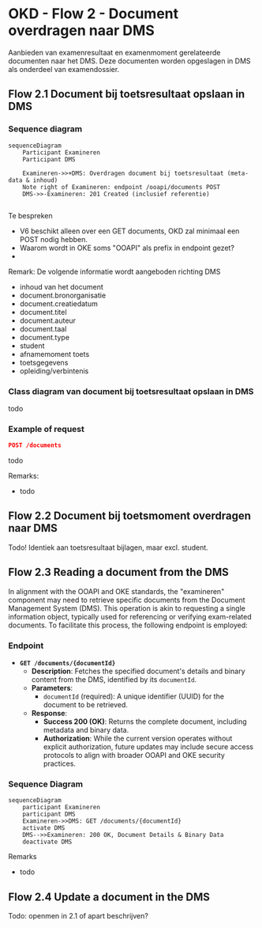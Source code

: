 # OKD - Flow 2 - Document overdragen naar DMS
Aanbieden van examenresultaat en examenmoment gerelateerde documenten naar het DMS. Deze documenten worden opgeslagen in DMS als onderdeel van examendossier. 

## Flow 2.1 Document bij toetsresultaat opslaan in DMS
### Sequence diagram
```mermaid
sequenceDiagram
    Participant Examineren
    Participant DMS

    Examineren->>+DMS: Overdragen document bij toetsresultaat (meta-data & inhoud)
    Note right of Examineren: endpoint /ooapi/documents POST
    DMS->>-Examineren: 201 Created (inclusief referentie)


```

Te bespreken
* V6 beschikt alleen over een GET documents, OKD zal minimaal een POST nodig hebben.
* Waarom wordt in OKE soms "OOAPI" als prefix in endpoint gezet?
* 


Remark:
De volgende informatie wordt aangeboden richting DMS
- inhoud van het document
- document.bronorganisatie
- document.creatiedatum
- document.titel
- document.auteur
- document.taal
- document.type
- student
- afnamemoment toets
- toetsgegevens
- opleiding/verbintenis





### Class diagram van document bij toetsresultaat  opslaan in DMS
todo

### Example of request
```json
POST /documents
```
todo

Remarks:
- todo



## Flow 2.2 Document bij toetsmoment overdragen naar DMS
Todo! Identiek aan toetsresultaat bijlagen, maar excl. student.




## Flow 2.3 Reading a document from the DMS
In alignment with the OOAPI and OKE standards, the "examineren" component may need to retrieve specific documents from the Document Management System (DMS). This operation is akin to requesting a single information object, typically used for referencing or verifying exam-related documents. To facilitate this process, the following endpoint is employed:

### Endpoint

- **`GET /documents/{documentId}`**
  - **Description**: Fetches the specified document's details and binary content from the DMS, identified by its `documentId`.
  - **Parameters**: 
    - `documentId` (required): A unique identifier (UUID) for the document to be retrieved.
  - **Response**:
    - **Success 200 (OK)**: Returns the complete document, including metadata and binary data.
    - **Authorization**: While the current version operates without explicit authorization, future updates may include secure access protocols to align with broader OOAPI and OKE security practices.

### Sequence Diagram

```mermaid
sequenceDiagram
    participant Examineren
    participant DMS
    Examineren->>DMS: GET /documents/{documentId}
    activate DMS
    DMS-->>Examineren: 200 OK, Document Details & Binary Data
    deactivate DMS
```

Remarks
- todo

## Flow 2.4 Update a document in the DMS
Todo: openmen in 2.1 of apart beschrijven?
